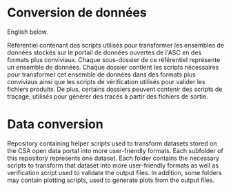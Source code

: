 # Conversion de données
English below.

Référentiel contenant des scripts utilisés pour transformer les ensembles de données stockés sur le portail de données ouvertes de l'ASC en des formats plus conviviaux.
Chaque sous-dossier de ce référentiel représente un ensemble de données. Chaque dossier contient les scripts nécessaires pour transformer cet ensemble de données dans des formats plus conviviaux ainsi que les scripts de vérification utilisés pour valider les fichiers produits. De plus, certains dossiers peuvent contenir des scripts de traçage, utilisés pour générer des tracés à partir des fichiers de sortie.

# Data conversion
Repository containing helper scripts used to transform datasets stored on the CSA open data portal into more user-friendly formats.
Each subfolder of this repository represents one dataset. Each folder contains the necessary scripts to transform that dataset into more user-friendly formats as well as
verification script used to validate the output files. In addition, some folders may contain plotting scripts, used to generate plots from the output files.


